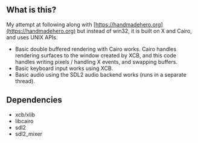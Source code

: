 ## What is this?

My attempt at following along with [https://handmadehero.org](https://handmadehero.org) but instead of win32, it is built on X and Cairo, and uses UNIX APIs.

* Basic double buffered rendering with Cairo works. Cairo handles rendering surfaces to the window created by XCB, and this code handles writing pixels / handling X events, and swapping buffers.
* Basic keyboard input works using XCB.
* Basic audio using the SDL2 audio backend works (runs in a separate thread).

## Dependencies
* xcb/xlib
* libcairo
* sdl2
* sdl2_mixer
